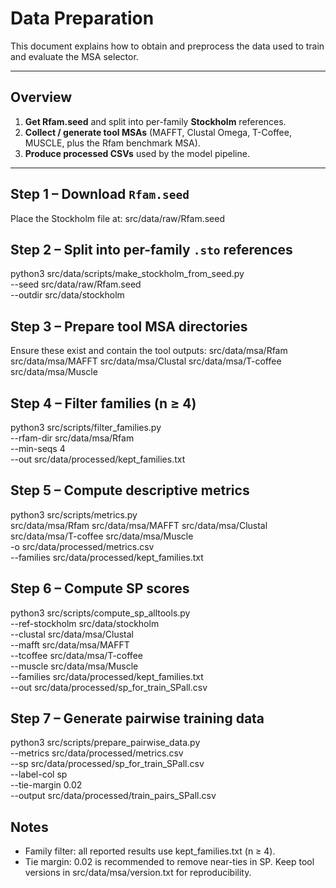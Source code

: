 # Data Preparation

This document explains how to obtain and preprocess the data used to train and evaluate the MSA selector.

---

## Overview
1. **Get Rfam.seed** and split into per-family **Stockholm** references.
2. **Collect / generate tool MSAs** (MAFFT, Clustal Omega, T-Coffee, MUSCLE, plus the Rfam benchmark MSA).
3. **Produce processed CSVs** used by the model pipeline.

---

## Step 1 – Download `Rfam.seed`
Place the Stockholm file at: src/data/raw/Rfam.seed

## Step 2 – Split into per-family `.sto` references
python3 src/data/scripts/make_stockholm_from_seed.py \
  --seed   src/data/raw/Rfam.seed \
  --outdir src/data/stockholm

## Step 3 – Prepare tool MSA directories
Ensure these exist and contain the tool outputs:
src/data/msa/Rfam
src/data/msa/MAFFT
src/data/msa/Clustal
src/data/msa/T-coffee
src/data/msa/Muscle

## Step 4 – Filter families (n ≥ 4)
python3 src/scripts/filter_families.py \
  --rfam-dir src/data/msa/Rfam \
  --min-seqs 4 \
  --out src/data/processed/kept_families.txt

## Step 5 – Compute descriptive metrics
python3 src/scripts/metrics.py \
  src/data/msa/Rfam src/data/msa/MAFFT src/data/msa/Clustal \
  src/data/msa/T-coffee src/data/msa/Muscle \
  -o src/data/processed/metrics.csv \
  --families src/data/processed/kept_families.txt

## Step 6 – Compute SP scores
python3 src/scripts/compute_sp_alltools.py \
  --ref-stockholm src/data/stockholm \
  --clustal   src/data/msa/Clustal \
  --mafft     src/data/msa/MAFFT \
  --tcoffee   src/data/msa/T-coffee \
  --muscle    src/data/msa/Muscle \
  --families  src/data/processed/kept_families.txt \
  --out       src/data/processed/sp_for_train_SPall.csv

## Step 7 – Generate pairwise training data
python3 src/scripts/prepare_pairwise_data.py \
  --metrics   src/data/processed/metrics.csv \
  --sp        src/data/processed/sp_for_train_SPall.csv \
  --label-col sp \
  --tie-margin 0.02 \
  --output    src/data/processed/train_pairs_SPall.csv

## Notes
- Family filter: all reported results use kept_families.txt (n ≥ 4).
- Tie margin: 0.02 is recommended to remove near-ties in SP.
 Keep tool versions in src/data/msa/version.txt for reproducibility.




